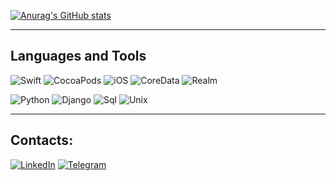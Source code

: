[![Anurag's GitHub stats](https://github-readme-stats.vercel.app/api?username=Neestackich&count_private=true&&hide=issues,contribs&show_icons=true&bg_color=22272e&hide_border=true&title_color=fc5fa3&text_color=6d00d4&icon_color=ffffff)](https://github.com/anuraghazra/github-readme-stats)

---

## Languages and Tools

![Swift](https://img.shields.io/badge/-Swift-22272e?style=for-the-badge&logo=swift&logoColor=#ff4f00)
![CocoaPods](https://img.shields.io/badge/-CocoaPods-22272e?style=for-the-badge&logo=cocoapods&logoColor=#ff4f00)
![iOS](https://img.shields.io/badge/-iOS-22272e?style=for-the-badge&logo=ios&logoColor=#ff4f00)
![CoreData](https://img.shields.io/badge/-CoreData-22272e?style=for-the-badge&logo=coredata&logoColor=#2887ce)
![Realm](https://img.shields.io/badge/-Realm-22272e?style=for-the-badge&logo=realm&logoColor=#ff4f00)

![Python](https://img.shields.io/badge/-Python-22272e?style=for-the-badge&logo=python&logoColor=ddea39)
![Django](https://img.shields.io/badge/-Framework-22272e?style=for-the-badge&logo=django&logoColor=47C5FB)
![Sql](https://img.shields.io/badge/-Sql-22272e?style=for-the-badge&logo=mysql&logoColor=00648B)
![Unix](https://img.shields.io/badge/-unix-22272e?style=for-the-badge&logo=ubuntu&logoColor=f49821)

---

## Contacts:

[![LinkedIn](https://img.shields.io/badge/-LinkedIn-22272e?style=for-the-badge&logo=linkedin&logoColor=27A0D9)](https://www.linkedin.com/in/neestackich/)
[![Telegram](https://img.shields.io/badge/-Telegram-22272e?style=for-the-badge&logo=telegram&logoColor=27A0D9)](https://t.me/neestackich)

<!--
**Neestackich/Neestackich** is a ✨ _special_ ✨ repository because its `README.md` (this file) appears on your GitHub profile.

Here are some ideas to get you started:

- 🔭 I’m currently working on ...
- 🌱 I’m currently learning ...
- 👯 I’m looking to collaborate on ...
- 🤔 I’m looking for help with ...
- 💬 Ask me about ...
- 📫 How to reach me: ...
- 😄 Pronouns: ...
- ⚡ Fun fact: ...
-->
